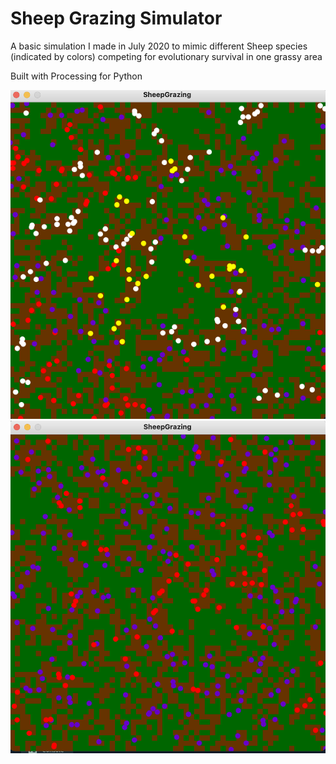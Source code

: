 # Sheep Grazing Simulator

A basic simulation I made in July 2020 to mimic different Sheep species (indicated by colors) competing for evolutionary survival in one grassy area

Built with Processing for Python

<img src="https://github.com/daminals/SheepGrazing/blob/master/static/fight1.png">
<img src="https://github.com/daminals/SheepGrazing/blob/master/static/fight2.png">

